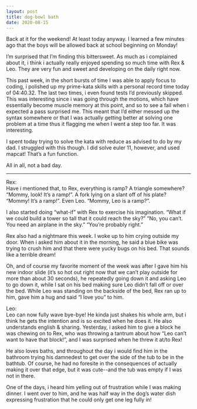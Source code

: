 ```yaml
---
layout: post
title: dog-bowl bath
date: 2020-08-15
---
```


Back at it for the weekend!  At least today anyway.  I learned a few minutes ago that the boys will be allowed back at school beginning on Monday! 

I’m surprised that I’m finding this bittersweet.  As much as i complained about it, i think i actually really enjoyed spending so much time with Rex & Leo.  They are very fun and sweet and developing on the daily right now.

This past week, in the short bursts of time I was able to apply focus to coding, i polished up my prime-kata skills with a personal record time today of 04:40.32.  The last two times, i even found tests I’d previously skipped.  This was interesting since i was going through the motions, which have essentially become muscle memory at this point, and so to see a fail when i expected a pass surprised me.  This meant that I’d either messed up the syntax somewhere or that I was actually getting better at solving one problem at a time thus it flagging me when I went a step too far.  It was interesting.  

I spent today trying to solve the kata with reduce as advised to do by my dad.  I struggled with this though.  I did solve euler 11, however, and used mapcat!  That’s a fun function.

All in all, not a bad day.  

***
Rex:  
Have i mentioned that, to Rex, everything is ramp?  A triangle somewhere? “Mommy, look!  It’s a ramp!”.  A fork lying on a slant off of his plate?  “Mommy! It’s a ramp!”.  Even Leo.  “Mommy, Leo is a ramp?”.  

I also started doing “what-if” with Rex to exercise his imagination.  “What if we could build a tower so tall that it could reach the sky?”  “No, you can’t.  You need an airplane in the sky.”  “You’re probably right.”

Rex also had a nightmare this week.  I woke up to him crying outside my door.  When i asked him about it in the morning, he said a blue bike was trying to crush him and that there were yucky bugs on his bed.  That sounds like a terrible dream!

Oh, and of course my favorite moment of the week was after I gave him his new indoor slide (it’s so hot out right now that we can’t play outside for more than about 30 seconds), he repeatedly going down it and asking Leo to go down it, while I sat on his bed making sure Leo didn’t fall off or over the bed.  While Leo was standing on the backside of the bed, Rex ran up to him, gave him a hug and said “I love you” to him.    

Leo:  
Leo can now fully wave bye-bye!  He kinda just shakes his whole arm, but i think he gets the intention and is so excited when he does it.  He also understands english & sharing.  Yesterday, i asked him to give a block he was chewing on to Rex, who was throwing a tantrum about how “Leo can’t want to have that block!”, and I was surprised when he threw it at/to Rex!

He also loves baths, and throughout the day i would find him in the bathroom trying his damnedest to get over the side of the tub to be in the bathtub.  Of course, he had no foresite in the consequences of actually making it over that edge, but it was cute--and the tub was empty if I was not in there.  

One of the days, i heard him yelling out of frustration while I was making dinner.  I went over to him, and he was half way in the dog’s water dish expressing frustration that he could only get one leg fully in!

